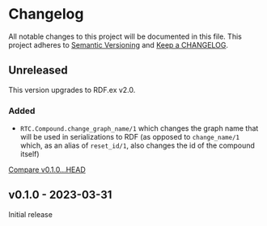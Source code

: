 # Changelog

All notable changes to this project will be documented in this file.
This project adheres to [Semantic Versioning](http://semver.org/) and
[Keep a CHANGELOG](http://keepachangelog.com).


## Unreleased

This version upgrades to RDF.ex v2.0.

### Added 

- `RTC.Compound.change_graph_name/1` which changes the graph name that will be 
  used in serializations to RDF (as opposed to `change_name/1` which, as an
  alias of `reset_id/1`, also changes the id of the compound itself) 

[Compare v0.1.0...HEAD](https://github.com/rtc-org/rtc-ex/compare/v0.1.0...HEAD)


## v0.1.0 - 2023-03-31

Initial release
